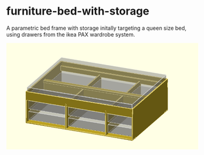 furniture-bed-with-storage
==========================

A parametric bed frame with storage initally targeting a queen size bed, using drawers from the ikea PAX wardrobe system.

![rendered picture of printer](assembly.png)
